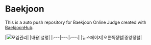 # Baekjoon
This is a auto push repository for Baekjoon Online Judge created with [BaekjoonHub](https://github.com/BaekjoonHub/BaekjoonHub).


|![모임관리](https://github.com/slside/Baekjoon/assets/132821972/5ab2d12b-10e1-4135-9048-f6d4abe6c15e)|
|내용|설명|
|:---|---:|:---:|
|뉴스페이지|오른쪽정렬|중앙정렬|
